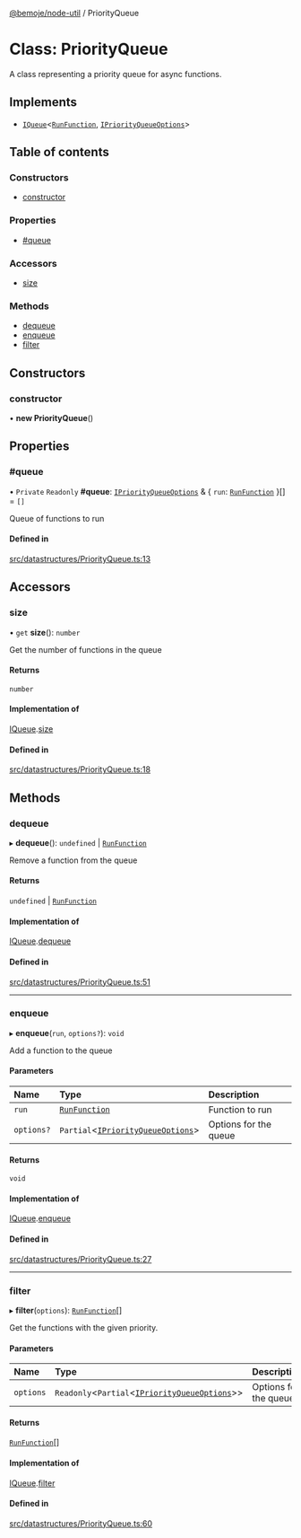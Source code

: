 [@bemoje/node-util](/docs/index.md) / PriorityQueue

# Class: PriorityQueue

A class representing a priority queue for async functions.

## Implements

- [`IQueue`](/docs/interfaces/IQueue.md)<[`RunFunction`](/docs/index.md#runfunction), [`IPriorityQueueOptions`](/docs/interfaces/IPriorityQueueOptions.md)\>

## Table of contents

### Constructors

- [constructor](/docs/classes/PriorityQueue.md#constructor)

### Properties

- [#queue](/docs/classes/PriorityQueue.md##queue)

### Accessors

- [size](/docs/classes/PriorityQueue.md#size)

### Methods

- [dequeue](/docs/classes/PriorityQueue.md#dequeue)
- [enqueue](/docs/classes/PriorityQueue.md#enqueue)
- [filter](/docs/classes/PriorityQueue.md#filter)

## Constructors

### constructor

• **new PriorityQueue**()

## Properties

### #queue

• `Private` `Readonly` **#queue**: [`IPriorityQueueOptions`](/docs/interfaces/IPriorityQueueOptions.md) & { `run`: [`RunFunction`](/docs/index.md#runfunction)  }[] = `[]`

Queue of functions to run

#### Defined in

[src/datastructures/PriorityQueue.ts:13](https://github.com/bemoje/bemoje-node-util/blob/f65e483/src/datastructures/PriorityQueue.ts#L13)

## Accessors

### size

• `get` **size**(): `number`

Get the number of functions in the queue

#### Returns

`number`

#### Implementation of

[IQueue](/docs/interfaces/IQueue.md).[size](/docs/interfaces/IQueue.md#size)

#### Defined in

[src/datastructures/PriorityQueue.ts:18](https://github.com/bemoje/bemoje-node-util/blob/f65e483/src/datastructures/PriorityQueue.ts#L18)

## Methods

### dequeue

▸ **dequeue**(): `undefined` \| [`RunFunction`](/docs/index.md#runfunction)

Remove a function from the queue

#### Returns

`undefined` \| [`RunFunction`](/docs/index.md#runfunction)

#### Implementation of

[IQueue](/docs/interfaces/IQueue.md).[dequeue](/docs/interfaces/IQueue.md#dequeue)

#### Defined in

[src/datastructures/PriorityQueue.ts:51](https://github.com/bemoje/bemoje-node-util/blob/f65e483/src/datastructures/PriorityQueue.ts#L51)

___

### enqueue

▸ **enqueue**(`run`, `options?`): `void`

Add a function to the queue

#### Parameters

| Name | Type | Description |
| :------ | :------ | :------ |
| `run` | [`RunFunction`](/docs/index.md#runfunction) | Function to run |
| `options?` | `Partial`<[`IPriorityQueueOptions`](/docs/interfaces/IPriorityQueueOptions.md)\> | Options for the queue |

#### Returns

`void`

#### Implementation of

[IQueue](/docs/interfaces/IQueue.md).[enqueue](/docs/interfaces/IQueue.md#enqueue)

#### Defined in

[src/datastructures/PriorityQueue.ts:27](https://github.com/bemoje/bemoje-node-util/blob/f65e483/src/datastructures/PriorityQueue.ts#L27)

___

### filter

▸ **filter**(`options`): [`RunFunction`](/docs/index.md#runfunction)[]

Get the functions with the given priority.

#### Parameters

| Name | Type | Description |
| :------ | :------ | :------ |
| `options` | `Readonly`<`Partial`<[`IPriorityQueueOptions`](/docs/interfaces/IPriorityQueueOptions.md)\>\> | Options for the queue |

#### Returns

[`RunFunction`](/docs/index.md#runfunction)[]

#### Implementation of

[IQueue](/docs/interfaces/IQueue.md).[filter](/docs/interfaces/IQueue.md#filter)

#### Defined in

[src/datastructures/PriorityQueue.ts:60](https://github.com/bemoje/bemoje-node-util/blob/f65e483/src/datastructures/PriorityQueue.ts#L60)
